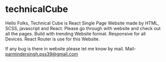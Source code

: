# technicalCube

Hello Folks,
Technical Cube is React Single Page Website made by HTML, SCSS, javascript and React.
Please go through with website and check out all the pages. Build with trending Website format.
Responsive for all Devices.
React Router is use for this Website.

If any bug is there in website please let me know by mail.
Mail- parmindersingh.pss39@gmail.com
